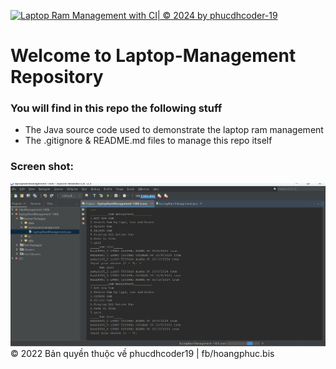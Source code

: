 [![Laptop Ram Management with CI| © 2024 by phucdhcoder-19](https://github.com/phucdhcoder19/laptopRamManagement-1406/actions/workflows/laptop-ram-ci.yml/badge.svg)](https://github.com/phucdhcoder19/laptopRamManagement-1406/actions/workflows/laptop-ram-ci.yml)
# Welcome to Laptop-Management Repository
### You will find in this repo the following stuff
* The Java source code used to demonstrate the
laptop ram management 
* The .gitignore & README.md files to manage this repo itself

### Screen shot:
![Run-Time](https://github.com/phucdhcoder19/laptopRamManagement-1406/blob/main/images/run-time.png)
© 2022 Bản quyền thuộc về phucdhcoder19 | fb/hoangphuc.bis